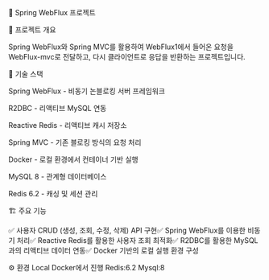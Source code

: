 🌊 Spring WebFlux 프로젝트

📌 프로젝트 개요

Spring WebFlux와 Spring MVC를 활용하여 WebFlux1에서 들어온 요청을 WebFlux-mvc로 전달하고, 다시 클라이언트로 응답을 반환하는 프로젝트입니다.

🚀 기술 스택

Spring WebFlux - 비동기 논블로킹 서버 프레임워크

R2DBC - 리액티브 MySQL 연동

Reactive Redis - 리액티브 캐시 저장소

Spring MVC - 기존 블로킹 방식의 요청 처리

Docker - 로컬 환경에서 컨테이너 기반 실행

MySQL 8 - 관계형 데이터베이스

Redis 6.2 - 캐싱 및 세션 관리

🏗️ 주요 기능

✅ 사용자 CRUD (생성, 조회, 수정, 삭제) API 구현✅ Spring WebFlux를 이용한 비동기 처리✅ Reactive Redis를 활용한 사용자 조회 최적화✅ R2DBC를 활용한 MySQL과의 리액티브 데이터 연동✅ Docker 기반의 로컬 실행 환경 구성

⚙️ 환경
Local Docker에서 진행
Redis:6.2
Mysql:8
